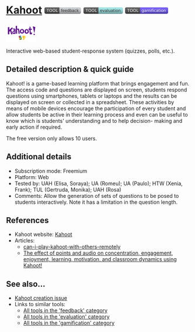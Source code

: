 # [Kahoot](https://kahoot.com/)  [<img src="images/feedback.png" align="bottom">](https://github.com/e-CLOSE/Toolbox/issues?q=label%3A01_TOOL+label%3Afeedback) [<img src="images/evaluation.png" align="bottom">](https://github.com/e-CLOSE/Toolbox/issues?q=label%3A01_TOOL+label%3Aevaluation) [<img src="images/gamification.png" align="bottom">](https://github.com/e-CLOSE/Toolbox/issues?q=label%3A01_TOOL+label%3Agamification)

[<img src="images/Kahoot.png" align="bottom" height="50" alt="Kahoot Logo">](https://kahoot.com/)

Interactive web-based student-response system (quizzes, polls, etc.).


## Detailed description & quick guide

Kahoot! is a game-based learning platform that brings engagement and fun.
The access code and questions are displayed on screen, students respond questions using smartphones, tablets or laptops and the results can be displayed on screen or collected in a spreadsheet.
These activities by means of mobile devices encourage the participation of every student and allow students be active in their learning process and even can be useful to know which is students' understanding and to help decision- making and early action if required.

The free version only allows 10 users.


## Additional details

- Subscription mode: Freemium
- Platform: Web
- Tested by: UAH (Elisa, Soraya); UA (Romeu); UA (Paulo); HTW (Xenia, Frank); TUL (Gertruda, Monika); UAH (Rosa)
- Comments: Allow the generation of sets of questions to be posed to students interactively. Note it has a limitation in the question length.


## References

+ Kahoot website: [Kahoot](https://kahoot.com/)
+ Articles:
    - [can-i-play-kahoot-with-others-remotely ](https://web.archive.org/web/20180612142456/https://kahoot.uservoice.com/knowledgebase/articles/827223-can-i-play-kahoot-with-others-remotely)
    - [The effect of points and audio on concentration, engagement, enjoyment, learning, motivation, and classroom dynamics using Kahoot!](https://scholar.google.com/scholar?hl=en&as_sdt=1%2C5&q=%22The+effect+of+points+and+audio+on+concentration%2C+engagement%2C+enjoyment%2C+learning%2C+motivation%2C+and+classroom+dynamics+using+Kahoot%21%22&btnG=)



## See also...

- [Kahoot creation issue](https://github.com/e-CLOSE/Toolbox/issues/66)
- Links to similar tools:
  - [All tools in the 'feedback' category](https://github.com/e-CLOSE/Toolbox/issues?q=label%3A01_TOOL+label%3Afeedback)
  - [All tools in the 'evaluation' category](https://github.com/e-CLOSE/Toolbox/issues?q=label%3A01_TOOL+label%3Aevaluation)
  - [All tools in the 'gamification' category](https://github.com/e-CLOSE/Toolbox/issues?q=label%3A01_TOOL+label%3Agamification)
